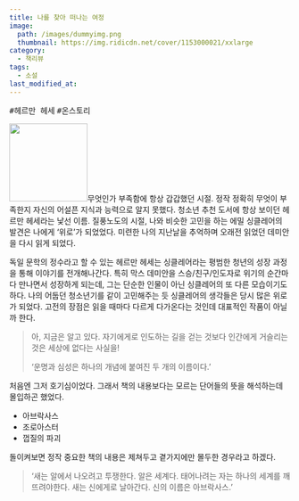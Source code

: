 ```yaml
---
title: 나를 찾아 떠나는 여정
image: 
  path: /images/dummyimg.png
  thumbnail: https://img.ridicdn.net/cover/1153000021/xxlarge
category:
  - 책리뷰
tags:
  - 소설
last_modified_at:
---
```


<kbd>#헤르만 헤세</kbd> <kbd>#온스토리</kbd>

<img src="https://img.ridicdn.net/cover/1153000021/xxlarge" style="width: 140px" class="align-left" alt=""/>무엇인가 부족함에 항상 갑갑했던 시절. 정작 정확히 무엇이 부족한지 자신의 어설픈 지식과 능력으로 알지 못했다. 청소년 추천 도서에 항상 보이던 헤르만 헤세라는 낯선 이름. 질풍노도의 시절, 나와 비슷한 고민을 하는 에밀 싱클레어의 발견은 나에게 ‘위로’가 되었었다. 미련한 나의 지난날을 추억하며 오래전 읽었던 데미안을 다시 읽게 되었다. 

독일 문학의 정수라고 할 수 있는 헤르만 헤세는 싱클레어라는 평범한 청년의 성장 과정을 통해 이야기를 전개해나간다. 특히 막스 데미안을 스승/친구/인도자로 위기의 순간마다 만나면서 성장하게 되는데, 그는 단순한 인물이 아닌 싱클레어의 또 다른 모습이기도 하다. 나의 어둡던 청소년기를 같이 고민해주는 듯 싱클레어의 생각들은 당시 많은 위로가 되었다. 고전의 장점은 읽을 때마다 다르게 다가온다는 것인데 대표적인 작품이 아닐까 한다. 

> 아, 지금은 알고 있다. 자기에게로 인도하는 길을 걷는 것보다 인간에게 거슬리는 것은 세상에 없다는 사실을!
>
> ‘운명과 심성은 하나의 개념에 붙여진 두 개의 이름이다.’ 

처음엔 그저 호기심이었다. 그래서 책의 내용보다는 모르는 단어들의 뜻을 해석하는데 몰입하곤 했었다. 

- 아브락사스
- 조로아스터
- 껍질의 파괴

돌이켜보면 정작 중요한 책의 내용은 제쳐두고 곁가지에만 몰두한 경우라고 하겠다. 

> ‘새는 알에서 나오려고 투쟁한다. 알은 세계다. 태어나려는 자는 하나의 세계를 깨뜨려야한다. 새는 신에게로 날아간다. 신의 이름은 아브락사스.’ 

